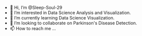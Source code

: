 - 👋 Hi, I’m @Sleep-Soul-29
- 👀 I’m interested in Data Science Analysis and Visualization.
- 🌱 I’m currently learning Data Science Visualization.
- 💞️ I’m looking to collaborate on Parkinson's Disease Detection.
- 📫 How to reach me ...

<!---
Sleep-Soul-29/Sleep-Soul-29 is a ✨ special ✨ repository because its `README.md` (this file) appears on your GitHub profile.
You can click the Preview link to take a look at your changes.
--->
